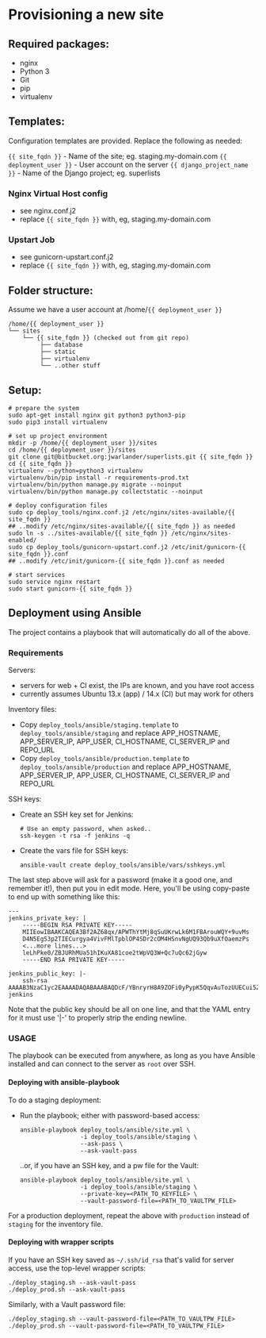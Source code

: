 Provisioning a new site
=======================

## Required packages:

* nginx
* Python 3
* Git
* pip
* virtualenv


## Templates:

Configuration templates are provided. Replace the following as needed:

`{{ site_fqdn }}` - Name of the site; eg. staging.my-domain.com
`{{ deployment_user }}` - User account on the server
`{{ django_project_name }}` - Name of the Django project; eg. superlists


### Nginx Virtual Host config

* see nginx.conf.j2
* replace `{{ site_fqdn }}` with, eg, staging.my-domain.com


### Upstart Job

* see gunicorn-upstart.conf.j2
* replace `{{ site_fqdn }}` with, eg, staging.my-domain.com


## Folder structure:

Assume we have a user account at /home/`{{ deployment_user }}`

    /home/{{ deployment_user }}
    └── sites
        └── {{ site_fqdn }} (checked out from git repo)
             ├── database
             ├── static
             ├── virtualenv
             └── ..other stuff

## Setup:

    # prepare the system
    sudo apt-get install nginx git python3 python3-pip
    sudo pip3 install virtualenv

    # set up project environment
    mkdir -p /home/{{ deployment_user }}/sites
    cd /home/{{ deployment_user }}/sites
    git clone git@bitbucket.org:jwarlander/superlists.git {{ site_fqdn }}
    cd {{ site_fqdn }}
    virtualenv --python=python3 virtualenv
    virtualenv/bin/pip install -r requirements-prod.txt
    virtualenv/bin/python manage.py migrate --noinput
    virtualenv/bin/python manage.py collectstatic --noinput

    # deploy configuration files
    sudo cp deploy_tools/nginx.conf.j2 /etc/nginx/sites-available/{{ site_fqdn }}
    ## ..modify /etc/nginx/sites-available/{{ site_fqdn }} as needed
    sudo ln -s ../sites-available/{{ site_fqdn }} /etc/nginx/sites-enabled/
    sudo cp deploy_tools/gunicorn-upstart.conf.j2 /etc/init/gunicorn-{{ site_fqdn }}.conf
    ## ..modify /etc/init/gunicorn-{{ site_fqdn }}.conf as needed

    # start services
    sudo service nginx restart
    sudo start gunicorn-{{ site_fqdn }}

## Deployment using Ansible

The project contains a playbook that will automatically do all of the above.

### Requirements

Servers:

-   servers for web + CI exist, the IPs are known, and you have root access
-   currently assumes Ubuntu 13.x (app) / 14.x (CI) but may work for others

Inventory files:

-   Copy `deploy_tools/ansible/staging.template` to
    `deploy_tools/ansible/staging` and replace APP_HOSTNAME,
    APP_SERVER_IP, APP_USER, CI_HOSTNAME, CI_SERVER_IP and REPO_URL
-   Copy `deploy_tools/ansible/production.template` to
    `deploy_tools/ansible/production` and replace APP_HOSTNAME,
    APP_SERVER_IP, APP_USER, CI_HOSTNAME, CI_SERVER_IP and REPO_URL

SSH keys:

-   Create an SSH key set for Jenkins:

        # Use an empty password, when asked..
        ssh-keygen -t rsa -f jenkins -q

-   Create the vars file for SSH keys:

        ansible-vault create deploy_tools/ansible/vars/sshkeys.yml

The last step above will ask for a password (make it a good one, and
remember it!), then put you in edit mode. Here, you'll be using copy-paste
to end up with something like this:

    ---
    jenkins_private_key: |
        -----BEGIN RSA PRIVATE KEY-----
        MIIEowIBAAKCAQEA3Bf2AZ68qx/APWThYtMj8qSuUKrwLk6M1FBArouWQY+9uvMs
        D4N5EgS3p2TIECurgya4VivFMlTpblOP4SDr2cOM4HSnvNgUQ93Qb9uXfOaemzPs
        <...more lines...>
        leLhPke0/ZBJURhMUa51hIKuXA81coe2tWpVQ3W+Qc7uQc62jGyw
        -----END RSA PRIVATE KEY-----

    jenkins_public_key: |-
        ssh-rsa AAAAB3NzaC1yc2EAAAADAQABAAABAQDcF/YBnryrH8A9ZOFi0yPypK5QqvAuTozUUECui5ZBj7268ywPg3kSBLenZMgQK6uDJrhWK8UyVOluU4/hIOvZw4zgdKe82BRD3dBv25d85p6bM+zqdVNyP4+CfoETiu6voEUOx5NYKWgRBPRGeyHng3jV79u7oQCpIBQBYBVa18dMRHcDVLvuGuxN+b32EOu9ptyB1hJBpeFiTp4hg94AZAiJO250mRnsv75fFQWY7paMecCXK4L49ciZ1aKagAGXa1mTBFaO0TRudQkPWalxQQZ2TlDcCfkvFvy0c6/Nm5XdTm2IUwibiy6vIozJxe9L52UCN+DYL8qFljODGydH jenkins

Note that the public key should be all on one line, and that the YAML entry for
it must use '|-' to properly strip the ending newline.

### USAGE

The playbook can be executed from anywhere, as long as you have Ansible
installed and can connect to the server as `root` over SSH.

#### Deploying with ansible-playbook

To do a staging deployment:

-   Run the playbook; either with password-based access:

        ansible-playbook deploy_tools/ansible/site.yml \
                         -i deploy_tools/ansible/staging \
                         --ask-pass \
                         --ask-vault-pass

    ..or, if you have an SSH key, and a pw file for the Vault:

        ansible-playbook deploy_tools/ansible/site.yml \
                         -i deploy_tools/ansible/staging \
                         --private-key=<PATH_TO_KEYFILE> \
                         --vault-password-file=<PATH_TO_VAULTPW_FILE>

For a production deployment, repeat the above with `production` instead of
`staging` for the inventory file.

#### Deploying with wrapper scripts

If you have an SSH key saved as `~/.ssh/id_rsa` that's valid for server
access, use the top-level wrapper scripts:

    ./deploy_staging.sh --ask-vault-pass
    ./deploy_prod.sh --ask-vault-pass

Similarly, with a Vault password file:

    ./deploy_staging.sh --vault-password-file=<PATH_TO_VAULTPW_FILE>
    ./deploy_prod.sh --vault-password-file=<PATH_TO_VAULTPW_FILE>

